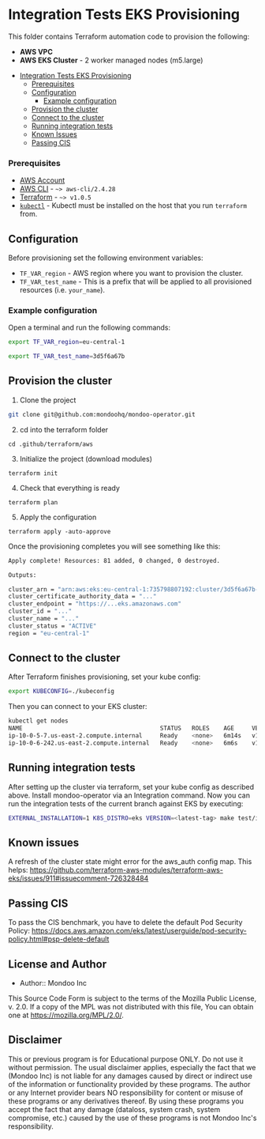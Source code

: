 # Integration Tests EKS Provisioning

This folder contains Terraform automation code to provision the following:

- **AWS VPC**
- **AWS EKS Cluster** - 2 worker managed nodes (m5.large)

<!-- @import "[TOC]" {cmd="toc" depthFrom=1 depthTo=6 orderedList=false} -->

<!-- code_chunk_output -->

- [Integration Tests EKS Provisioning](#integration-tests-eks-provisioning)
    - [Prerequisites](#prerequisites)
  - [Configuration](#configuration)
    - [Example configuration](#example-configuration)
  - [Provision the cluster](#provision-the-cluster)
  - [Connect to the cluster](#connect-to-the-cluster)
  - [Running integration tests](#running-integration-tests)
  - [Known Issues](#known-issues)
  - [Passing CIS](#passing-cis)

<!-- /code_chunk_output -->

### Prerequisites

- [AWS Account](https://aws.amazon.com/free/)
- [AWS CLI](https://docs.aws.amazon.com/cli/latest/userguide/install-cliv2.html) - `~> aws-cli/2.4.28`
- [Terraform](https://learn.hashicorp.com/tutorials/terraform/install-cli) - `~> v1.0.5`
- [`kubectl`]() - Kubectl must be installed on the host that you run `terraform` from.

## Configuration

Before provisioning set the following environment variables:

- `TF_VAR_region` - AWS region where you want to provision the cluster.
- `TF_VAR_test_name` - This is a prefix that will be applied to all provisioned resources (i.e. `your_name`).

### Example configuration 

Open a terminal and run the following commands:

```bash
export TF_VAR_region=eu-central-1

export TF_VAR_test_name=3d5f6a67b
```

## Provision the cluster

1. Clone the project
```bash title="Clone the project"
git clone git@github.com:mondoohq/mondoo-operator.git
```

2. cd into the terraform folder
```
cd .github/terraform/aws
```

3. Initialize the project (download modules)

```
terraform init
```

4. Check that everything is ready

```
terraform plan
```

5. Apply the configuration

```
terraform apply -auto-approve
```

Once the provisioning completes you will see something like this:

```bash
Apply complete! Resources: 81 added, 0 changed, 0 destroyed.

Outputs:

cluster_arn = "arn:aws:eks:eu-central-1:735798807192:cluster/3d5f6a67b-int-tests-bpke-cluster"
cluster_certificate_authority_data = "..."
cluster_endpoint = "https://...eks.amazonaws.com"
cluster_id = "..."
cluster_name = "..."
cluster_status = "ACTIVE"
region = "eu-central-1"

```

## Connect to the cluster

After Terraform finishes provisioning, set your kube config:
```bash
export KUBECONFIG=./kubeconfig
```

Then you can connect to your EKS cluster:

```bash
kubectl get nodes
NAME                                       STATUS   ROLES    AGE     VERSION
ip-10-0-5-7.us-east-2.compute.internal     Ready    <none>   6m14s   v1.21.5-eks-9017834
ip-10-0-6-242.us-east-2.compute.internal   Ready    <none>   6m6s    v1.21.5-eks-9017834
```

## Running integration tests

After setting up the cluster via terraform, set your kube config as described above.
Install mondoo-operator via an Integration command.
Now you can run the integration tests of the current branch against EKS by executing:
```bash
EXTERNAL_INSTALLATION=1 K8S_DISTRO=eks VERSION=<latest-tag> make test/integration
```

## Known issues

A refresh of the cluster state might error for the aws_auth config map.
This helps: https://github.com/terraform-aws-modules/terraform-aws-eks/issues/911#issuecomment-726328484

## Passing CIS

To pass the CIS benchmark, you have to delete the default Pod Security Policy:
https://docs.aws.amazon.com/eks/latest/userguide/pod-security-policy.html#psp-delete-default

## License and Author

* Author:: Mondoo Inc

This Source Code Form is subject to the terms of the Mozilla Public
License, v. 2.0. If a copy of the MPL was not distributed with this
file, You can obtain one at https://mozilla.org/MPL/2.0/.

## Disclaimer

This or previous program is for Educational purpose ONLY. Do not use it without permission. The usual disclaimer applies, especially the fact that we (Mondoo Inc) is not liable for any damages caused by direct or indirect use of the information or functionality provided by these programs. The author or any Internet provider bears NO responsibility for content or misuse of these programs or any derivatives thereof. By using these programs you accept the fact that any damage (dataloss, system crash, system compromise, etc.) caused by the use of these programs is not Mondoo Inc's responsibility.





